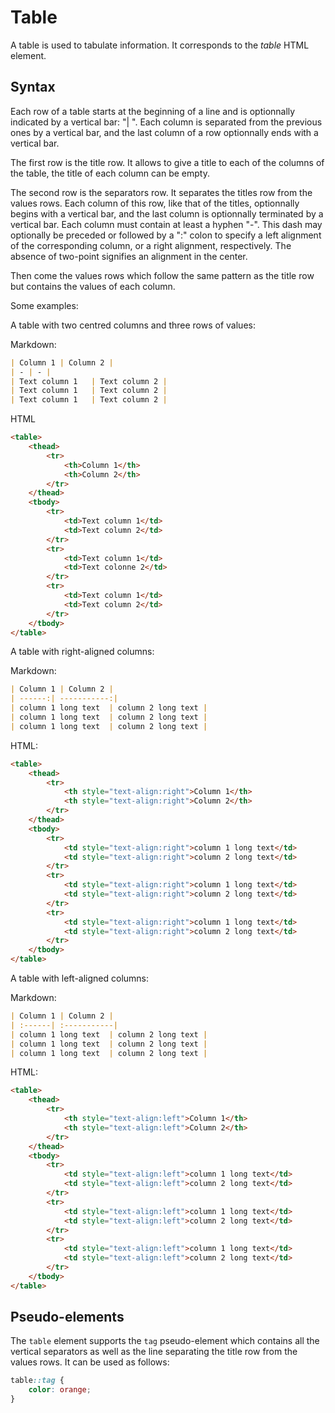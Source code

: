 
# Table  

A table is used to tabulate information. It corresponds to the _table_ HTML element.

## Syntax

Each row of a table starts at the beginning of a line and is optionnally indicated by a vertical bar: "| ". Each column is separated from the previous ones by a vertical bar, and the last column of a row optionnally ends with a vertical bar.

The first row is the title row. It allows to give a title to each of the columns of the table, the title of each column can be empty.

The second row is the separators row. It separates the titles row from the values rows. Each column of this row, like that of the titles, optionnally begins with a vertical bar, and the last column is optionnally terminated by a vertical bar. Each column must contain at least a hyphen "-". This dash may optionally be preceded or followed by a ":" colon to specify a left alignment of the corresponding column, or a right alignment, respectively. The absence of two-point signifies an alignment in the center.

Then come the values rows which follow the same pattern as the title row but contains the values ​​of each column.

Some examples:

A table with two centred columns and three rows of values:

Markdown: 

``` markdown
| Column 1 | Column 2 |
| - | - |
| Text column 1   | Text column 2 |
| Text column 1   | Text column 2 |
| Text column 1   | Text column 2 |
```

HTML

``` html
<table>
    <thead>
        <tr>
            <th>Column 1</th>
            <th>Column 2</th>
        </tr>
    </thead>
    <tbody>
        <tr>
            <td>Text column 1</td>
            <td>Text column 2</td>
        </tr>
        <tr>
            <td>Text column 1</td>
            <td>Text colonne 2</td>
        </tr>
        <tr>
            <td>Text column 1</td>
            <td>Text column 2</td>
        </tr>
    </tbody>
</table>
```

A table with right-aligned columns:

Markdown: 

``` markdown
| Column 1 | Column 2 |
| ------:| -----------:|
| column 1 long text  | column 2 long text |
| column 1 long text  | column 2 long text |
| column 1 long text  | column 2 long text |
```

HTML:

``` html
<table>
    <thead>
        <tr>
            <th style="text-align:right">Column 1</th>
            <th style="text-align:right">Column 2</th>
        </tr>
    </thead>
    <tbody>
        <tr>
            <td style="text-align:right">column 1 long text</td>
            <td style="text-align:right">column 2 long text</td>
        </tr>
        <tr>
            <td style="text-align:right">column 1 long text</td>
            <td style="text-align:right">column 2 long text</td>
        </tr>
        <tr>
            <td style="text-align:right">column 1 long text</td>
            <td style="text-align:right">column 2 long text</td>
        </tr>
    </tbody>
</table>
```

A table with left-aligned columns:

Markdown: 

``` markdown 
| Column 1 | Column 2 |
| :------| :-----------|
| column 1 long text  | column 2 long text |
| column 1 long text  | column 2 long text |
| column 1 long text  | column 2 long text |
```

HTML:

``` html 
<table>
    <thead>
        <tr>
            <th style="text-align:left">Column 1</th>
            <th style="text-align:left">Column 2</th>
        </tr>
    </thead>
    <tbody>
        <tr>
            <td style="text-align:left">column 1 long text</td>
            <td style="text-align:left">column 2 long text</td>
        </tr>
        <tr>
            <td style="text-align:left">column 1 long text</td>
            <td style="text-align:left">column 2 long text</td>
        </tr>
        <tr>
            <td style="text-align:left">column 1 long text</td>
            <td style="text-align:left">column 2 long text</td>
        </tr>
    </tbody>
</table>
```

## Pseudo-elements  

The `table` element supports the `tag` pseudo-element which contains all the vertical separators as well as the line separating the title row from the values rows. It can be used as follows:

``` css
table::tag {
    color: orange;
}
```